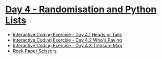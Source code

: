# [Day 4 - Randomisation and Python Lists](../README.md#day-4---randomisation-and-python-lists)

* [Interactive Coding Exercise - Day 4.1 Heads or Tails](https://repl.it/@BalakrishnaREPL/day-4-1-exercise)
* [Interactive Coding Exercise - Day 4.2 Who's Paying](https://repl.it/@BalakrishnaREPL/day-4-2-exercise)
* [Interactive Coding Exercise - Day 4.3 Treasure Map](https://repl.it/@BalakrishnaREPL/day-4-3-exercise)
* [Rock Paper Scissors](https://repl.it/@BalakrishnaREPL/rock-paper-scissors-start)
